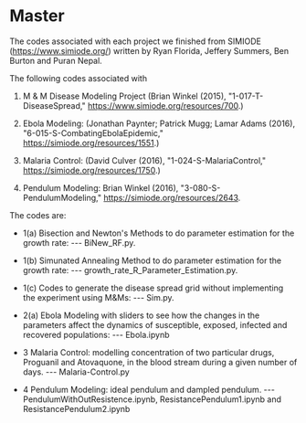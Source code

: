 # Master
The codes associated with each project we finished from SIMIODE (https://www.simiode.org/) written by Ryan Florida, Jeffery Summers, Ben Burton and Puran Nepal.

The following codes associated with 

1. M & M Disease Modeling Project (Brian Winkel (2015), "1-017-T-DiseaseSpread," https://www.simiode.org/resources/700.) 

2. Ebola Modeling: (Jonathan Paynter; Patrick Mugg; Lamar Adams (2016), "6-015-S-CombatingEbolaEpidemic," https://simiode.org/resources/1551.)

3. Malaria Control: (David Culver (2016), "1-024-S-MalariaControl," https://simiode.org/resources/1750.)

4. Pendulum Modeling: Brian Winkel (2016), "3-080-S-PendulumModeling," https://simiode.org/resources/2643.

The codes are:

- 1(a) Bisection and Newton's Methods to do parameter estimation for the growth rate: --- BiNew_RF.py.

- 1(b) Simunated Annealing Method to do parameter estimation for the growth rate: --- growth_rate_R_Parameter_Estimation.py.

- 1(c) Codes to generate the disease spread grid without implementing the experiment using M&Ms: --- Sim.py.

- 2(a) Ebola Modeling with sliders to see how the changes in the parameters affect the dynamics of susceptible, exposed, infected and recovered populations: --- Ebola.ipynb

- 3 Malaria Control:  modelling concentration of two particular drugs, Proguanil and Atovaquone, in the blood stream during a given number of days. --- Malaria-Control.py

- 4 Pendulum Modeling: ideal pendulum and dampled pendulum. --- PendulumWithOutResistence.ipynb, ResistancePendulum1.ipynb and ResistancePendulum2.ipynb
